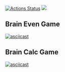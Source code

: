 [![Actions Status](https://github.com/RifmaMan/php-project-45/workflows/hexlet-check/badge.svg)](https://github.com/RifmaMan/php-project-45/actions)
<a href="https://codeclimate.com/github/RifmaMan/php-project-45/maintainability"><img src="https://api.codeclimate.com/v1/badges/64becd191702f4f154f4/maintainability" /></a>
## Brain Even Game
[![asciicast](https://asciinema.org/a/SwzEICto9TeIkJnWHbKsiI4My.svg)](https://asciinema.org/a/SwzEICto9TeIkJnWHbKsiI4My)
## Brain Calc Game
[![asciicast](https://asciinema.org/a/gzUR8JaOxVUxZc8s2n8NtXuKh.svg)](https://asciinema.org/a/gzUR8JaOxVUxZc8s2n8NtXuKh)